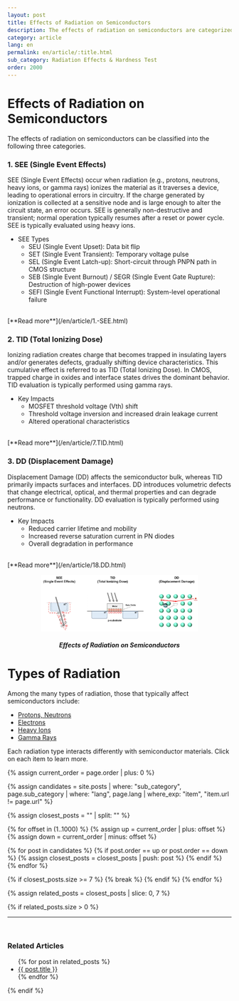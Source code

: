 ```yaml
---
layout: post
title: Effects of Radiation on Semiconductors
description: The effects of radiation on semiconductors are categorized into SEE, TID, and DD. This article explains the mechanisms, evaluation methods, and key impacts of each. It covers the fundamental concepts necessary to ensure semiconductor reliability and radiation hardness.
category: article
lang: en
permalink: en/article/:title.html
sub_category: Radiation Effects & Hardness Test
order: 2000
---
```


# Effects of Radiation on Semiconductors

The effects of radiation on semiconductors can be classified into the following three categories.

### 1. SEE (Single Event Effects)

SEE (Single Event Effects) occur when radiation (e.g., protons, neutrons, heavy ions, or gamma rays) ionizes the material as it traverses a device, leading to operational errors in circuitry. If the charge generated by ionization is collected at a sensitive node and is large enough to alter the circuit state, an error occurs. SEE is generally non-destructive and transient; normal operation typically resumes after a reset or power cycle.
SEE is typically evaluated using heavy ions.<br>
- SEE Types  
  - SEU (Single Event Upset): Data bit flip  
  - SET (Single Event Transient): Temporary voltage pulse  
  - SEL (Single Event Latch-up): Short-circuit through PNPN path in CMOS structure  
  - SEB (Single Event Burnout) / SEGR (Single Event Gate Rupture): Destruction of high-power devices  
  - SEFI (Single Event Functional Interrupt): System-level operational failure  
<br>
[**Read more**](/en/article/1.-SEE.html)

### 2. TID (Total Ionizing Dose)

Ionizing radiation creates charge that becomes trapped in insulating layers and/or generates defects, gradually shifting device characteristics. This cumulative effect is referred to as TID (Total Ionizing Dose). In CMOS, trapped charge in oxides and interface states drives the dominant behavior.
TID evaluation is typically performed using gamma rays.<br>
- Key Impacts  
  - MOSFET threshold voltage (Vth) shift  
  - Threshold voltage inversion and increased drain leakage current  
  - Altered operational characteristics  
<br>
[**Read more**](/en/article/7.TID.html)

### 3. DD (Displacement Damage)

Displacement Damage (DD) affects the semiconductor bulk, whereas TID primarily impacts surfaces and interfaces. DD introduces volumetric defects that change electrical, optical, and thermal properties and can degrade performance or functionality.
DD evaluation is typically performed using neutrons.<br>
- Key Impacts  
  - Reduced carrier lifetime and mobility  
  - Increased reverse saturation current in PN diodes  
  - Overall degradation in performance  
<br>
[**Read more**](/en/article/18.DD.html)

<br>
<p align="center"> 
  <img src="/assets/Articles/radiation_effects.webp" alt="Radiation Effects" style="width: 70%;">
</p>

<!-- Image Caption -->
<div align="center"> 
<h5>Effects of Radiation on Semiconductors</h5>
</div>

# Types of Radiation

Among the many types of radiation, those that typically affect semiconductors include:

- [Protons, Neutrons](/en/article/23.Nucleons.html)
- [Electrons](/en/article/22.electrons.html)
- [Heavy Ions](/en/article/24.ions.html)
- [Gamma Rays](/en/article/21.photons.html)

Each radiation type interacts differently with semiconductor materials. Click on each item to learn more.

{% assign current_order = page.order | plus: 0 %}

{% assign candidates = site.posts 
  | where: "sub_category", page.sub_category 
  | where: "lang", page.lang 
  | where_exp: "item", "item.url != page.url" 
%}

{% assign closest_posts = "" | split: "" %}

{% for offset in (1..1000) %}
  {% assign up = current_order | plus: offset %}
  {% assign down = current_order | minus: offset %}

  {% for post in candidates %}
    {% if post.order == up or post.order == down %}
      {% assign closest_posts = closest_posts | push: post %}
    {% endif %}
  {% endfor %}

  {% if closest_posts.size >= 7 %}
    {% break %}
  {% endif %}
{% endfor %}

{% assign related_posts = closest_posts | slice: 0, 7 %}

{% if related_posts.size > 0 %}
  <hr>
  <br>
  <h3>Related Articles</h3>
  <ul>
    {% for post in related_posts %}
      <li><a href="{{ post.url }}">{{ post.title }}</a></li>
    {% endfor %}
  </ul>
{% endif %}
